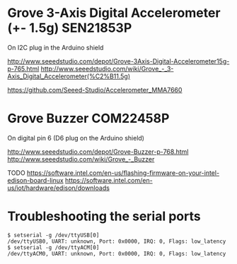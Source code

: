 
# Grove 3-Axis Digital Accelerometer (+- 1.5g) SEN21853P

On I2C plug in the Arduino shield

http://www.seeedstudio.com/depot/Grove-3Axis-Digital-Accelerometer15g-p-765.html
http://www.seeedstudio.com/wiki/Grove_-_3-Axis_Digital_Accelerometer(%C2%B11.5g)

https://github.com/Seeed-Studio/Accelerometer_MMA7660

# Grove Buzzer COM22458P

On digital pin 6 (D6 plug on the Arduino shield)

http://www.seeedstudio.com/depot/Grove-Buzzer-p-768.html
http://www.seeedstudio.com/wiki/Grove_-_Buzzer

TODO
https://software.intel.com/en-us/flashing-firmware-on-your-intel-edison-board-linux
https://software.intel.com/en-us/iot/hardware/edison/downloads


# Troubleshooting the serial ports

```
$ setserial -g /dev/ttyUSB[0]
/dev/ttyUSB0, UART: unknown, Port: 0x0000, IRQ: 0, Flags: low_latency
$ setserial -g /dev/ttyACM[0]
/dev/ttyACM0, UART: unknown, Port: 0x0000, IRQ: 0, Flags: low_latency
```

